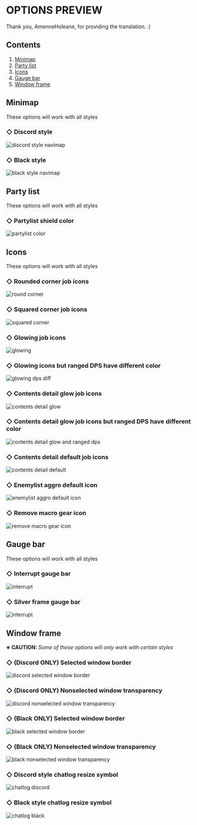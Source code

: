 # OPTIONS PREVIEW
Thank you, AmenneHoleane, for providing the translation. :)

## Contents

1. [Minimap](#minimap)
2. [Party list](#party-list)
3. [Icons](#icons)
4. [Gauge bar](#gauge-bar)
5. [Window frame](#window-frame)

## Minimap
These options will work with all styles
  
### ◇ Discord style
![discord style navimap](https://github.com/skotlex/ffxiv-material-ui/blob/master/ModPacks/Resources/Preview/OPTIONS/option_p01.png)

### ◇ Black style
![black style navimap](https://github.com/skotlex/ffxiv-material-ui/blob/master/ModPacks/Resources/Preview/OPTIONS/option_p02.png)

## Party list
These options will work with all styles

### ◇ Partylist shield color
![partylist color](https://github.com/skotlex/ffxiv-material-ui/blob/master/ModPacks/Resources/Preview/OPTIONS/option_p03.png)

## Icons
These options will work with all styles

### ◇ Rounded corner job icons
![round corner](https://github.com/skotlex/ffxiv-material-ui/blob/master/ModPacks/Resources/Preview/OPTIONS/option_p04.png)

### ◇ Squared corner job icons
![squared corner](https://github.com/skotlex/ffxiv-material-ui/blob/master/ModPacks/Resources/Preview/OPTIONS/option_p05.png)

### ◇ Glowing job icons
![glowing](https://github.com/skotlex/ffxiv-material-ui/blob/master/ModPacks/Resources/Preview/OPTIONS/option_p06.png)

### ◇ Glowing icons but ranged DPS have different color
![glowing dps diff](https://github.com/skotlex/ffxiv-material-ui/blob/master/ModPacks/Resources/Preview/OPTIONS/option_p07.png)

### ◇ Contents detail glow job icons
![contents detail glow](https://github.com/skotlex/ffxiv-material-ui/blob/master/ModPacks/Resources/Preview/OPTIONS/option_p15.png)

### ◇ Contents detail glow job icons but ranged DPS have different color
![contents detail glow and ranged dps](https://github.com/skotlex/ffxiv-material-ui/blob/master/ModPacks/Resources/Preview/OPTIONS/option_p18.png)

### ◇ Contents detail default job icons
![contents detail default](https://github.com/skotlex/ffxiv-material-ui/blob/master/ModPacks/Resources/Preview/OPTIONS/option_p16.png)

### ◇ Enemylist aggro default icon
![enemylist aggro default icon](https://github.com/skotlex/ffxiv-material-ui/blob/master/ModPacks/Resources/Preview/OPTIONS/option_p19.png)

### ◇ Remove macro gear icon
![remove macro gear icon](https://github.com/skotlex/ffxiv-material-ui/blob/master/ModPacks/Resources/Preview/OPTIONS/option_p20.png)

## Gauge bar
These options will work with all styles

### ◇ Interrupt gauge bar
![interrupt](https://github.com/skotlex/ffxiv-material-ui/blob/master/ModPacks/Resources/Preview/OPTIONS/option_p08.png)

### ◇ Silver frame gauge bar
![interrupt](https://github.com/skotlex/ffxiv-material-ui/blob/master/ModPacks/Resources/Preview/OPTIONS/option_p17.png)

## Window frame
<b>※ CAUTION: </b><i>Some of these options will only work with certain styles</i>

### ◇ (Discord ONLY) Selected window border
![discord selected window border](https://github.com/skotlex/ffxiv-material-ui/blob/master/ModPacks/Resources/Preview/OPTIONS/option_p09.png)

### ◇ (Discord ONLY) Nonselected window transparency
![discord nonselected window transparency](https://github.com/skotlex/ffxiv-material-ui/blob/master/ModPacks/Resources/Preview/OPTIONS/option_p10.png)

### ◇ (Black ONLY) Selected window border
![black selected window border](https://github.com/skotlex/ffxiv-material-ui/blob/master/ModPacks/Resources/Preview/OPTIONS/option_p11.png)

### ◇ (Black ONLY) Nonselected window transparency
![black nonselected window transparency](https://github.com/skotlex/ffxiv-material-ui/blob/master/ModPacks/Resources/Preview/OPTIONS/option_p12.png)

### ◇ Discord style chatlog resize symbol
![chatlog discord](https://github.com/skotlex/ffxiv-material-ui/blob/master/ModPacks/Resources/Preview/OPTIONS/option_p13.png)

### ◇ Black style chatlog resize symbol
![chatlog black](https://github.com/skotlex/ffxiv-material-ui/blob/master/ModPacks/Resources/Preview/OPTIONS/option_p14.png)
